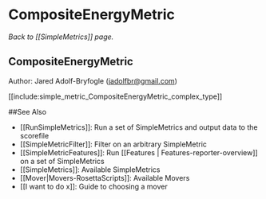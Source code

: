 # CompositeEnergyMetric
*Back to [[SimpleMetrics]] page.*
## CompositeEnergyMetric

Author: Jared Adolf-Bryfogle (jadolfbr@gmail.com)

[[include:simple_metric_CompositeEnergyMetric_complex_type]]

##See Also

* [[RunSimpleMetrics]]: Run a set of SimpleMetrics and output data to the scorefile
* [[SimpleMetricFilter]]: Filter on an arbitrary SimpleMetric
* [[SimpleMetricFeatures]]: Run [[Features | Features-reporter-overview]] on a set of SimpleMetrics
* [[SimpleMetrics]]: Available SimpleMetrics
* [[Mover|Movers-RosettaScripts]]: Available Movers
* [[I want to do x]]: Guide to choosing a mover